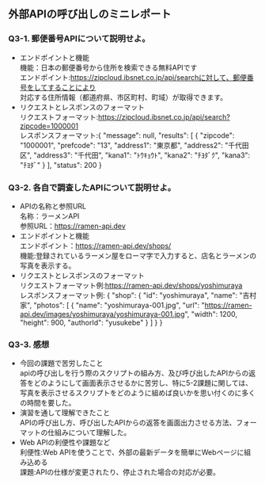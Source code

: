 ## 外部APIの呼び出しのミニレポート
### Q3-1. 郵便番号APIについて説明せよ。
* エンドポイントと機能  
機能：日本の郵便番号から住所を検索できる無料APIです  
エンドポイント:https://zipcloud.ibsnet.co.jp/api/searchに対して、郵便番号をしてすることにより  
対応する住所情報（都道府県、市区町村、町域）が取得できます。  
* リクエストとレスポンスのフォーマット  
リクエストフォーマット:https://zipcloud.ibsnet.co.jp/api/search?zipcode=1000001  
レスポンスフォーマット:{
  "message": null,
  "results": [
    {
      "zipcode": "1000001",
      "prefcode": "13",
      "address1": "東京都",
      "address2": "千代田区",
      "address3": "千代田",
      "kana1": "ﾄｳｷｮｳﾄ",
      "kana2": "ﾁﾖﾀﾞｸ",
      "kana3": "ﾁﾖﾀﾞ"
    }
  ],
  "status": 200
}  
### Q3-2. 各自で調査したAPIについて説明せよ。
* APIの名称と参照URL  
名称：ラーメンAPI  
参照URL：https://ramen-api.dev  
* エンドポイントと機能  
エンドポイント：https://ramen-api.dev/shops/  
機能:登録されているラーメン屋をローマ字で入力すると、店名とラーメンの写真を表示する。  
* リクエストとレスポンスのフォーマット  
リクエストフォーマット例:https://ramen-api.dev/shops/yoshimuraya  
レスポンスフォーマット例:
{
  "shop": {
    "id": "yoshimuraya",
    "name": "吉村家",
    "photos": [
      {
        "name": "yoshimuraya-001.jpg",
        "url": "https://ramen-api.dev/images/yoshimuraya/yoshimuraya-001.jpg",
        "width": 1200,
        "height": 900,
        "authorId": "yusukebe"
      }
    ]
  }
}

### Q3-3. 感想
* 今回の課題で苦労したこと  
apiの呼び出しを行う際のスクリプトの組み方、及び呼び出したAPIからの返答をどのようにして画面表示させるかに苦労し、特に5-2課題に関しては、写真を表示させるスクリプトをどのように組めば良いかを思い付くのに多くの時間を要した。
* 演習を通して理解できたこと  
APIの呼び出し方、呼び出したAPIからの返答を画面出力させる方法、フォーマットの仕組みについて理解した。
* Web APIの利便性や課題など  
利便性:Web APIを使うことで、外部の最新データを簡単にWebページに組み込める  
課題:APIの仕様が変更されたり、停止された場合の対応が必要。  
